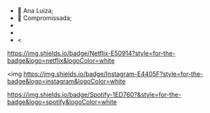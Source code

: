- 👩 Ana Luiza;
- 💛 Compromissada;
- 
-
- <
<!---
ananalua/ananalua is a ✨ special ✨ repository because it s `README.md` (this file) appears on your GitHub profile.
You can click the Preview link to take a look at your changes.
--->

https://img.shields.io/badge/Netflix-E50914?style=for-the-badge&logo=netflix&logoColor=white

<img https://img.shields.io/badge/Instagram-E4405F?style=for-the-badge&logo=instagram&logoColor=white

https://img.shields.io/badge/Spotify-1ED760?&style=for-the-badge&logo=spotify&logoColor=white
